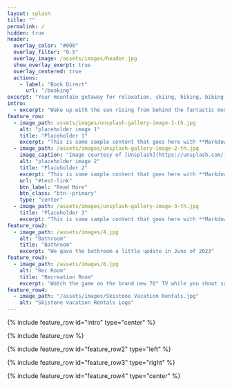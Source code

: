 ```yaml
---
layout: splash
title: ""
permalink: /
hidden: true
header:
  overlay_color: "#000"
  overlay_filter: "0.5"
  overlay_image: /assets/images/header.jpg
  show_overlay_exerpt: true
  overlay_centered: true
  actions:
    - label: "Book Direct"
      url: "/booking"
excerpt: "Your mountain getaway for relaxation, skiing, hiking, biking and a whole lot more!"
intro: 
  - excerpt: "Wake up with the sun rising from behind the fantastic mountain views in this east facing third floor Silver Mill condo, then enjoy your morning coffee on the covered balcony with the warm sun against the cool air. If it's too cold for you on the balcony, come back inside and enjoy that coffee by the gas fireplace."
feature_row:
  - image_path: assets/images/unsplash-gallery-image-1-th.jpg
    alt: "placeholder image 1"
    title: "Placeholder 1"
    excerpt: "This is some sample content that goes here with **Markdown** formatting."
  - image_path: /assets/images/unsplash-gallery-image-2-th.jpg
    image_caption: "Image courtesy of [Unsplash](https://unsplash.com/)"
    alt: "placeholder image 2"
    title: "Placeholder 2"
    excerpt: "This is some sample content that goes here with **Markdown** formatting."
    url: "#test-link"
    btn_label: "Read More"
    btn_class: "btn--primary"
    type: "center"
  - image_path: /assets/images/unsplash-gallery-image-3-th.jpg
    title: "Placeholder 3"
    excerpt: "This is some sample content that goes here with **Markdown** formatting."
feature_row2:
  - image_path: /assets/images/4.jpg
    alt: "Bathroom"
    title: "Bathroom"
    excerpt: "We gave the bathroom a little update in June of 2023"
feature_row3:
  - image_path: /assets/images/6.jpg
    alt: "Rec Room"
    title: "Recreation Room"
    excerpt: 'Watch the game on the brand new 70" TV while you shoot some pool!'
feature_row4:
  - image_path: "/assets/images/Skistone Vacation Rentals.jpg"
    alt: "Skistone Vacation Rentals Logo"
---
```


{% include feature_row id="intro" type="center" %}

{% include feature_row %}

{% include feature_row id="feature_row2" type="left" %}

{% include feature_row id="feature_row3" type="right" %}

{% include feature_row id="feature_row4" type="center" %}